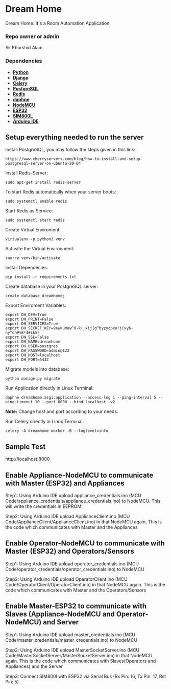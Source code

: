 # Dream Home

Dream Home: It's a Room Automation Application.

### Repo owner or admin

Sk Khurshid Alam

### Dependencies
* [**Python**](https://www.python.org/downloads/)
* [**Django**](https://docs.djangoproject.com/en/4.0/)
* [**Celery**](https://docs.celeryq.dev/en/stable/getting-started/introduction.html)
* [**PostgreSQL**](https://www.postgresql.org/download/)
* [**Redis**](https://redis.io/download/)
* [**daphne**](https://pypi.org/project/daphne/0.8.1/)
* [**NodeMCU**](https://nodemcu.readthedocs.io/en/release/)
* [**ESP32**](https://www.espressif.com/en/products/socs/esp32)
* [**SIM800L**](https://lastminuteengineers.com/sim800l-gsm-module-arduino-tutorial/)
* [**Arduino IDE**](https://www.arduino.cc/en/software)

## Setup everything needed to run the server

Install PostgreSQL, you may follow the steps given in this link:
```
https://www.cherryservers.com/blog/how-to-install-and-setup-postgresql-server-on-ubuntu-20-04
```

Install Redis-Server:
```
sudo apt-get install redis-server
```

To start Redis automatically when your server boots:
```
sudo systemctl enable redis
```

Start Redis as Service:
```
sudo systemctl start redis
```


Create Virtual Enviroment:
```
virtualenv -p python3 venv
```

Activate the Virtual Environment:
```
source venv/bin/activate
```

Install Dependecies:
```
pip install -r requirements.txt
```

Create database in your PostgreSQL server:
```
create database dreamhome;
```


Export Enviroment Variables:
```
export DH_DEV=True
export DH_PRINT=False
export DH_SERVICES=True
export DH_SECRET_KEY=9ewkumuw^0-k+_xij(g^byzycpxo!j(xy6-hy^dh#%8*4#ik5r
export DH_SSL=False
export DH_NAME=dreamhome
export DH_USER=postgres
export DH_PASSWORD=admin@123
export DH_HOST=localhost
export DH_PORT=5432
```

Migrate models into database:
```
python manage.py migrate
```

Run Application directly in Linux Terminal:
```
daphne dreamhome.asgi:application --access-log 1 --ping-interval 5 --ping-timeout 10 --port 8000 --bind localhost -v2
```
**Note:** Change host and port according to your needs.<br/>

Run Celery directly in Linux Terminal:
```
celery -A dreamhome worker -B --loglevel=info
```

## Sample Test
http://localhost:8000

## Enable Appliance-NodeMCU to communicate with Master (ESP32) and Appliances
Step1: Using Arduino IDE upload appliance_credentials.ino (MCU Code/appliance_credentials/appliance_credentials.ino) to NodeMCU. This will write the credentials in EEPROM

Step2: Using Arduino IDE upload ApplianceClient.ino (MCU Code/ApplianceClient/ApplianceClient.ino) in that NodeMCU again. This is the code which communicates with Master and the Appliances

## Enable Operator-NodeMCU to communicate with Master (ESP32) and Operators/Sensors
Step1: Using Arduino IDE upload operator_credentials.ino (MCU Code/operator_credentials/operator_credentials.ino) to NodeMCU

Step2: Using Arduino IDE upload OperatorClient.ino (MCU Code/OperatorClient/OperatorClient.ino) in that NodeMCU again. This is the code which communicates with Master and the Operators/Sensors

## Enable Master-ESP32 to communicate with Slaves (Appliance-NodeMCU and Operator-NodeMCU) and Server
Step1: Using Arduino IDE upload master_credentials.ino (MCU Code/master_credentials/master_credentials.ino) to NodeMCU

Step2: Using Arduino IDE upload MasterSocketServer.ino (MCU Code/MasterSocketServer/MasterSocketServer.ino) in that NodeMCU again. This is the code which communicates with Slaves(Operators and Appliances) and the Server

Step3: Connect SIM800l with ESP32 via Serial Bus (Rx Pin: 16, Tx Pin: 17, Rst Pin: 5)



